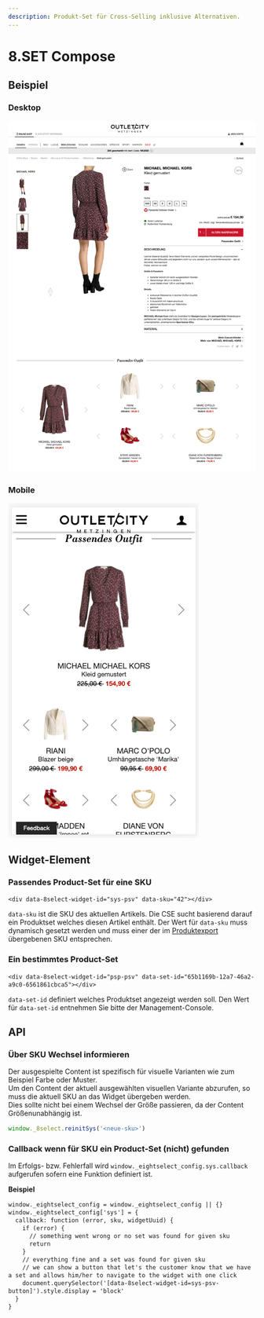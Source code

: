 ```yaml
---
description: Produkt-Set für Cross-Selling inklusive Alternativen.
---
```


# 8.SET Compose

## Beispiel

### Desktop

![](../../.gitbook/assets/8.set-compose-desktop.png)

### Mobile

![](../../.gitbook/assets/8.set-compose-mobile.png)

## Widget-Element

### Passendes Product-Set für eine SKU

```markup
<div data-8select-widget-id="sys-psv" data-sku="42"></div>
```

`data-sku` ist die SKU des aktuellen Artikels. Die CSE sucht basierend darauf ein Produktset welches diesen Artikel enthält. Der Wert für `data-sku` muss dynamisch gesetzt werden und muss einer der im [Produktexport]() übergebenen SKU entsprechen.

### Ein bestimmtes Product-Set

```markup
<div data-8select-widget-id="psp-psv" data-set-id="65b1169b-12a7-46a2-a9c0-6561861cbca5"></div>
```

`data-set-id` definiert welches Produktset angezeigt werden soll. Den Wert für `data-set-id` entnehmen Sie bitte der Management-Console.

## API

### Über SKU Wechsel informieren

Der ausgespielte Content ist spezifisch für visuelle Varianten wie zum Beispiel Farbe oder Muster.  
Um den Content der aktuell ausgewählten visuellen Variante abzurufen, so muss die aktuell SKU an das Widget übergeben werden.  
Dies sollte nicht bei einem Wechsel der Größe passieren, da der Content Größenunabhängig ist.

```javascript
window._8select.reinitSys('<neue-sku>')
```

### Callback wenn für SKU ein Product-Set \(nicht\) gefunden

Im Erfolgs- bzw. Fehlerfall wird `window._eightselect_config.sys.callback` aufgerufen sofern eine Funktion definiert ist.

**Beispiel**

```text
window._eightselect_config = window._eightselect_config || {}
window._eightselect_config['sys'] = {
  callback: function (error, sku, widgetUuid) {
    if (error) {
      // something went wrong or no set was found for given sku
      return
    }
    // everything fine and a set was found for given sku
    // we can show a button that let's the customer know that we have a set and allows him/her to navigate to the widget with one click
    document.querySelector('[data-8select-widget-id=sys-psv-button]').style.display = 'block'
  }
}
```

